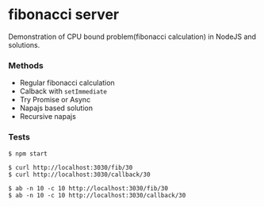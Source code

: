 # fibonacci server

Demonstration of CPU bound problem(fibonacci calculation) in NodeJS and solutions.

### Methods

- Regular fibonacci calculation
- Calback with `setImmediate`
- Try Promise or Async
- Napajs based solution
- Recursive napajs

### Tests

```
$ npm start
```

```
$ curl http://localhost:3030/fib/30
$ curl http://localhost:3030/callback/30
```

```
$ ab -n 10 -c 10 http://localhost:3030/fib/30
$ ab -n 10 -c 10 http://localhost:3030/callback/30
```
